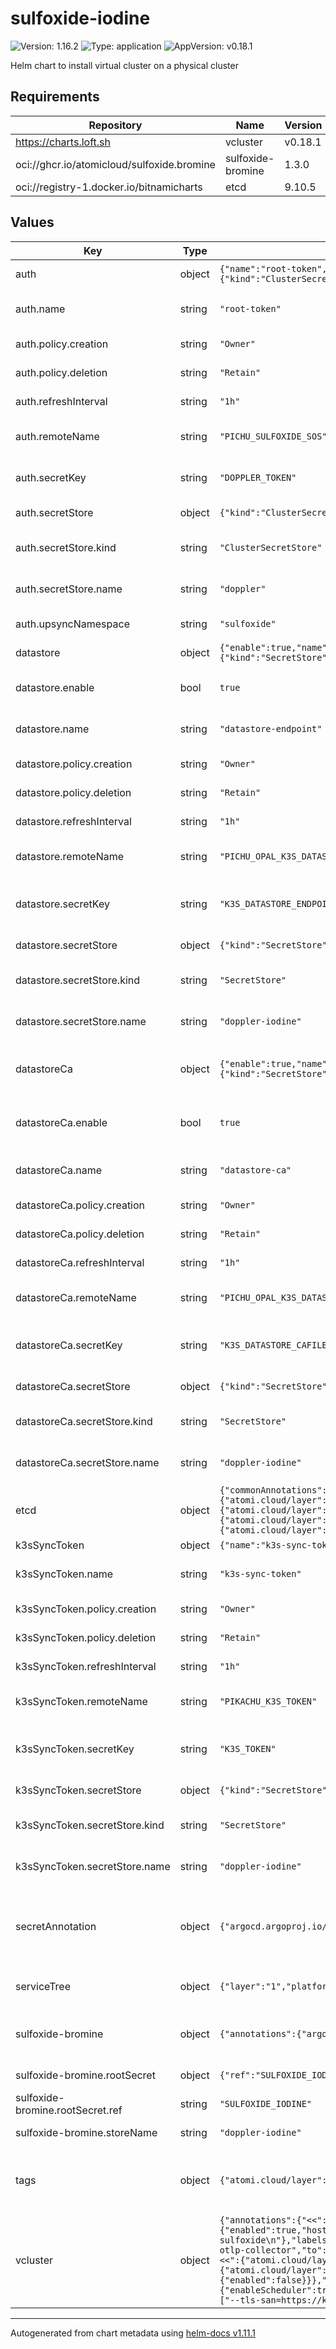 # sulfoxide-iodine

![Version: 1.16.2](https://img.shields.io/badge/Version-1.16.2-informational?style=flat-square) ![Type: application](https://img.shields.io/badge/Type-application-informational?style=flat-square) ![AppVersion: v0.18.1](https://img.shields.io/badge/AppVersion-v0.18.1-informational?style=flat-square)

Helm chart to install virtual cluster on a physical cluster

## Requirements

| Repository | Name | Version |
|------------|------|---------|
| https://charts.loft.sh | vcluster | v0.18.1 |
| oci://ghcr.io/atomicloud/sulfoxide.bromine | sulfoxide-bromine | 1.3.0 |
| oci://registry-1.docker.io/bitnamicharts | etcd | 9.10.5 |

## Values

| Key | Type | Default | Description |
|-----|------|---------|-------------|
| auth | object | `{"name":"root-token","policy":{"creation":"Owner","deletion":"Retain"},"refreshInterval":"1h","remoteName":"PICHU_SULFOXIDE_SOS","secretKey":"DOPPLER_TOKEN","secretStore":{"kind":"ClusterSecretStore","name":"doppler"},"upsyncNamespace":"sulfoxide"}` | Root Doppler token |
| auth.name | string | `"root-token"` | name of the secret to be created |
| auth.policy.creation | string | `"Owner"` | External Secret creation policy |
| auth.policy.deletion | string | `"Retain"` | External Secret deletion policy |
| auth.refreshInterval | string | `"1h"` | external secret refresh interval |
| auth.remoteName | string | `"PICHU_SULFOXIDE_SOS"` | name of DOPPLER_TOKEN to be stored |
| auth.secretKey | string | `"DOPPLER_TOKEN"` | secret key to store DOPPLER_TOKEN |
| auth.secretStore | object | `{"kind":"ClusterSecretStore","name":"doppler"}` | Secret store to reference |
| auth.secretStore.kind | string | `"ClusterSecretStore"` | kind of the secret store to reference |
| auth.secretStore.name | string | `"doppler"` | name of the secret store to reference |
| auth.upsyncNamespace | string | `"sulfoxide"` | upsync namespace |
| datastore | object | `{"enable":true,"name":"datastore-endpoint","policy":{"creation":"Owner","deletion":"Retain"},"refreshInterval":"1h","remoteName":"PICHU_OPAL_K3S_DATASTORE_ENDPOINT","secretKey":"K3S_DATASTORE_ENDPOINT","secretStore":{"kind":"SecretStore","name":"doppler-iodine"}}` | K3S state (postgresql) auth |
| datastore.enable | bool | `true` | Attempt to obtain datastore's connection string |
| datastore.name | string | `"datastore-endpoint"` | name of the secret to be created |
| datastore.policy.creation | string | `"Owner"` | External Secret creation policy |
| datastore.policy.deletion | string | `"Retain"` | External Secret deletion policy |
| datastore.refreshInterval | string | `"1h"` | external secret refresh interval |
| datastore.remoteName | string | `"PICHU_OPAL_K3S_DATASTORE_ENDPOINT"` | name of the remote secret name |
| datastore.secretKey | string | `"K3S_DATASTORE_ENDPOINT"` | secret key to store the connection string secret |
| datastore.secretStore | object | `{"kind":"SecretStore","name":"doppler-iodine"}` | Secret store to reference |
| datastore.secretStore.kind | string | `"SecretStore"` | kind of the secret store to reference |
| datastore.secretStore.name | string | `"doppler-iodine"` | name of the secret store to reference |
| datastoreCa | object | `{"enable":true,"name":"datastore-ca","policy":{"creation":"Owner","deletion":"Retain"},"refreshInterval":"1h","remoteName":"PICHU_OPAL_K3S_DATASTORE_CA","secretKey":"K3S_DATASTORE_CAFILE","secretStore":{"kind":"SecretStore","name":"doppler-iodine"}}` | K3S state (postgresql) Certificate Authority |
| datastoreCa.enable | bool | `true` | Attempt to obtain datastore's certificate authority |
| datastoreCa.name | string | `"datastore-ca"` | name of the secret to be created |
| datastoreCa.policy.creation | string | `"Owner"` | External Secret creation policy |
| datastoreCa.policy.deletion | string | `"Retain"` | External Secret deletion policy |
| datastoreCa.refreshInterval | string | `"1h"` | external secret refresh interval |
| datastoreCa.remoteName | string | `"PICHU_OPAL_K3S_DATASTORE_CA"` | name of the remote secret name |
| datastoreCa.secretKey | string | `"K3S_DATASTORE_CAFILE"` | secret key to store the certificate authority |
| datastoreCa.secretStore | object | `{"kind":"SecretStore","name":"doppler-iodine"}` | Secret store to reference |
| datastoreCa.secretStore.kind | string | `"SecretStore"` | kind of the secret store to reference |
| datastoreCa.secretStore.name | string | `"doppler-iodine"` | name of the secret store to reference |
| etcd | object | `{"commonAnnotations":{"<<":{"atomi.cloud/layer":"1","atomi.cloud/platform":"sulfoxide","atomi.cloud/service":"iodine"},"atomi.cloud/module":"etcd"},"commonLabels":{"<<":{"atomi.cloud/layer":"1","atomi.cloud/platform":"sulfoxide","atomi.cloud/service":"iodine"},"atomi.cloud/module":"etcd"},"persistence":{"enabled":false},"podAnnotations":{"<<":{"atomi.cloud/layer":"1","atomi.cloud/platform":"sulfoxide","atomi.cloud/service":"iodine"},"atomi.cloud/module":"etcd"},"podLabels":{"<<":{"atomi.cloud/layer":"1","atomi.cloud/platform":"sulfoxide","atomi.cloud/service":"iodine"},"atomi.cloud/module":"etcd"},"replicaCount":6,"topologySpreadConstraints":[{"labelSelector":{"matchLabels":{"<<":{"atomi.cloud/layer":"1","atomi.cloud/platform":"sulfoxide","atomi.cloud/service":"iodine"},"atomi.cloud/module":"etcd"}},"maxSkew":1,"topologyKey":"topology.kubernetes.io/zone","whenUnsatisfiable":"ScheduleAnyway"}]}` | ETCD Cluster configuration. See [etcd documentation](https://artifacthub.io/packages/helm/bitnami/etcd) |
| k3sSyncToken | object | `{"name":"k3s-sync-token","policy":{"creation":"Owner","deletion":"Retain"},"refreshInterval":"1h","remoteName":"PIKACHU_K3S_TOKEN","secretKey":"K3S_TOKEN","secretStore":{"kind":"SecretStore","name":"doppler-iodine"}}` | K3S sync token |
| k3sSyncToken.name | string | `"k3s-sync-token"` | name of the secret to be created |
| k3sSyncToken.policy.creation | string | `"Owner"` | External Secret creation policy |
| k3sSyncToken.policy.deletion | string | `"Retain"` | External Secret deletion policy |
| k3sSyncToken.refreshInterval | string | `"1h"` | external secret refresh interval |
| k3sSyncToken.remoteName | string | `"PIKACHU_K3S_TOKEN"` | name of the remote secret name |
| k3sSyncToken.secretKey | string | `"K3S_TOKEN"` | secret key to store the connection string secret |
| k3sSyncToken.secretStore | object | `{"kind":"SecretStore","name":"doppler-iodine"}` | Secret store to reference |
| k3sSyncToken.secretStore.kind | string | `"SecretStore"` | kind of the secret store to reference |
| k3sSyncToken.secretStore.name | string | `"doppler-iodine"` | name of the secret store to reference |
| secretAnnotation | object | `{"argocd.argoproj.io/sync-wave":"-3"}` | Secret Annotations (External Secrets) to control synchronization |
| serviceTree | object | `{"layer":"1","platform":"sulfoxide","service":"iodine"}` | AtomiCloud Service Tree. See [ServiceTree](https://atomicloud.larksuite.com/wiki/OkfJwTXGFiMJkrk6W3RuwRrZs64?theme=DARK&contentTheme=DARK#MHw5d76uDo2tBLx86cduFQMRsBb) |
| sulfoxide-bromine | object | `{"annotations":{"argocd.argoproj.io/sync-wave":"-5"},"rootSecret":{"ref":"SULFOXIDE_IODINE"},"storeName":"doppler-iodine"}` | Create SecretStore via secret of secrets pattern |
| sulfoxide-bromine.rootSecret | object | `{"ref":"SULFOXIDE_IODINE"}` | Secret of Secrets reference |
| sulfoxide-bromine.rootSecret.ref | string | `"SULFOXIDE_IODINE"` | DOPPLER Token Reference |
| sulfoxide-bromine.storeName | string | `"doppler-iodine"` | Store name to create |
| tags | object | `{"atomi.cloud/layer":"1","atomi.cloud/platform":"sulfoxide","atomi.cloud/service":"iodine"}` | Kubernetes labels and annotations, following Service Tree |
| vcluster | object | `{"annotations":{"<<":{"atomi.cloud/layer":"1","atomi.cloud/platform":"sulfoxide","atomi.cloud/service":"iodine"},"atomi.cloud/module":"apiserver"},"coredns":{"replicas":1},"enableHA":true,"ingress":{"enabled":true,"host":"kubernetes.atomi.cloud","ingressClassName":"nginx"},"init":{"manifests":"apiVersion: v1\nkind: Namespace\nmetadata:\n  labels:\n    kubernetes.io/metadata.name: sulfoxide\n  name: sulfoxide\n"},"labels":{"<<":{"atomi.cloud/layer":"1","atomi.cloud/platform":"sulfoxide","atomi.cloud/service":"iodine"},"atomi.cloud/module":"apiserver"},"mapServices":{"fromHost":[{"from":"sulfoxide/entei-silicon-otlp-collector","to":"sulfoxide/silicon-otlp-collector"}]},"plugin":{"secret-syncer":{"image":"ghcr.io/kirinnee/vcluster-secret-syncer/secret-syncer-amd:1.0.0","imagePullPolicy":"IfNotPresent"}},"podAnnotations":{"<<":{"atomi.cloud/layer":"1","atomi.cloud/platform":"sulfoxide","atomi.cloud/service":"iodine"},"atomi.cloud/module":"apiserver"},"podLabels":{"<<":{"atomi.cloud/layer":"1","atomi.cloud/platform":"sulfoxide","atomi.cloud/service":"iodine"},"atomi.cloud/module":"apiserver"},"proxy":{"metricsServer":{"nodes":{"enabled":false},"pods":{"enabled":false}}},"replicas":1,"serverToken":{"secretKeyRef":{"key":"K3S_TOKEN","name":"k3s-sync-token"}},"storage":{"persistence":false},"sync":{"configmaps":{"all":true},"ingresses":{"enabled":true},"nodes":{"enableScheduler":true,"enabled":true,"fakeKubeletIPs":true,"syncAllNodes":true,"syncNodeChanges":true},"pods":{"enabled":true,"ephemeralContainers":true,"status":true},"secrets":{"all":true}},"syncer":{"extraArgs":["--tls-san=https://kubernetes.atomi.cloud"]},"telemetry":{"disabled":true}}` | Virtual Cluster Configuration. See [vcluster documentation](https://artifacthub.io/packages/helm/loft/vcluster) |

----------------------------------------------
Autogenerated from chart metadata using [helm-docs v1.11.1](https://github.com/norwoodj/helm-docs/releases/v1.11.1)